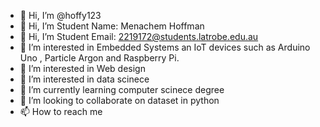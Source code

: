 - 👋 Hi, I’m @hoffy123
- 👋 Hi, I’m Student Name: Menachem  Hoffman
- 👋 Hi, I’m Student Email: 2219172@students.latrobe.edu.au
- 👀 I’m interested in Embedded Systems an IoT devices such as Arduino Uno , Particle Argon and Raspberry Pi.
- 👀 I’m interested in Web design
- 👀 I’m interested in data scinece
- 🌱 I’m currently learning computer scinece degree
- 💞️ I’m looking to collaborate on dataset in python
- 📫 How to reach me 

<!---
hoffy123/hoffy123 is a ✨ special ✨ repository because its `README.md` (this file) appears on your GitHub profile.
You can click the Preview link to take a look at your changes.
--->
